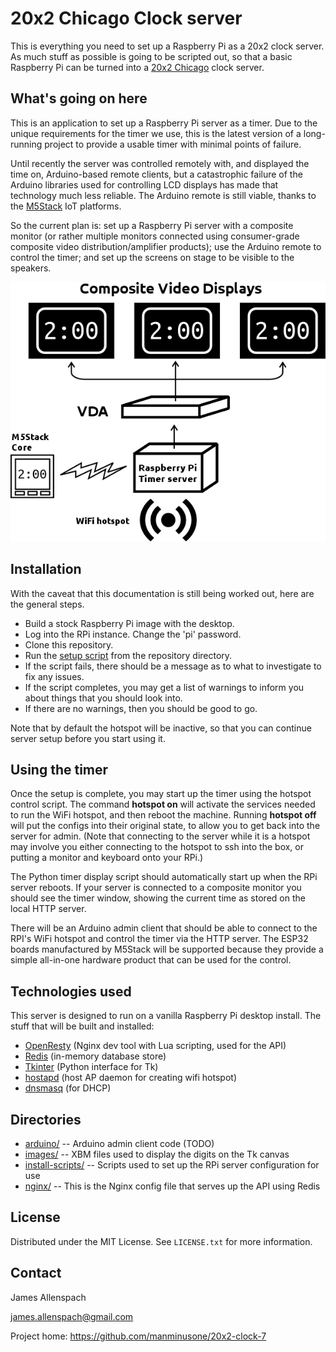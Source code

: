# 20x2 Chicago Clock server 

This is everything you need to set up a Raspberry Pi as a 20x2 clock server. As much stuff as possible is going to be scripted out, so that a basic Raspberry Pi can be turned into a [20x2 Chicago](http://www.20x2chi.org/) clock server. 

## What's going on here

This is an application to set up a Raspberry Pi server as a timer. Due to the unique requirements for the timer we use, this is the latest version of a long-running project to provide a usable timer with minimal points of failure.

Until recently the server was controlled remotely with, and displayed the time on, Arduino-based remote clients, but a catastrophic failure of the Arduino libraries used for controlling LCD displays has made that technology much less reliable. The Arduino remote is still viable, thanks to the [M5Stack](http://www.m5stack.com/) IoT platforms. 

So the current plan is: set up a Raspberry Pi server with a composite monitor (or rather multiple monitors connected using consumer-grade composite video distribution/amplifier products); use the Arduino remote to control the timer; and set up the screens on stage to be visible to the speakers.

![flowchart](./images/readme-diagram.png)

## Installation

With the caveat that this documentation is still being worked out, here are the general steps.

* Build a stock Raspberry Pi image with the desktop.
* Log into the RPi instance. Change the 'pi' password.
* Clone this repository.
* Run the [setup script](install-scripts/setup.sh) from the repository directory.
* If the script fails, there should be a message as to what to investigate to fix any issues.
* If the script completes, you may get a list of warnings to inform you about things that you should look into.
* If there are no warnings, then you should be good to go. 

Note that by default the hotspot will be inactive, so that you can continue server setup before you start using it.

## Using the timer

Once the setup is complete, you may start up the timer using the hotspot control script. The command **hotspot on** will activate the services needed to run the WiFi hotspot, and then reboot the machine. Running **hotspot off** will put the configs into their original state, to allow you to get back into the server for admin. (Note that connecting to the server while it is a hotspot may involve you either connecting to the hotspot to ssh into the box, or putting a monitor and keyboard onto your RPi.)

The Python timer display script should automatically start up when the RPi server reboots. If your server is connected to a composite monitor you should see the timer window, showing the current time as stored on the local HTTP server.

There will be an Arduino admin client that should be able to connect to the RPI's WiFi hotspot and control the timer via the HTTP server. The ESP32 boards manufactured by M5Stack will be supported because they provide a simple all-in-one hardware product that can be used for the control.

## Technologies used

This server is designed to run on a vanilla Raspberry Pi desktop install. The stuff that will be built and installed:
* [OpenResty](https://openresty.org/en/installation.html) (Nginx dev tool with Lua scripting, used for the API)
* [Redis](https://redis.io/docs/getting-started/installation/install-redis-on-linux/) (in-memory database store)
* [Tkinter](http://tkdocs.com/) (Python interface for Tk)
* [hostapd](https://w1.fi/hostapd/) (host AP daemon for creating wifi hotspot)
* [dnsmasq](https://wiki.archlinux.org/title/dnsmasq) (for DHCP)

## Directories

* [arduino/](arduino/) -- Arduino admin client code (TODO)
* [images/](images/) -- XBM files used to display the digits on the Tk canvas
* [install-scripts/](install-scripts/) -- Scripts used to set up the RPi server configuration for use
* [nginx/](nginx/) -- This is the Nginx config file that serves up the API using Redis
  
## License
Distributed under the MIT License. See `LICENSE.txt` for more information.

## Contact
James Allenspach

james.allenspach@gmail.com

Project home: https://github.com/manminusone/20x2-clock-7
